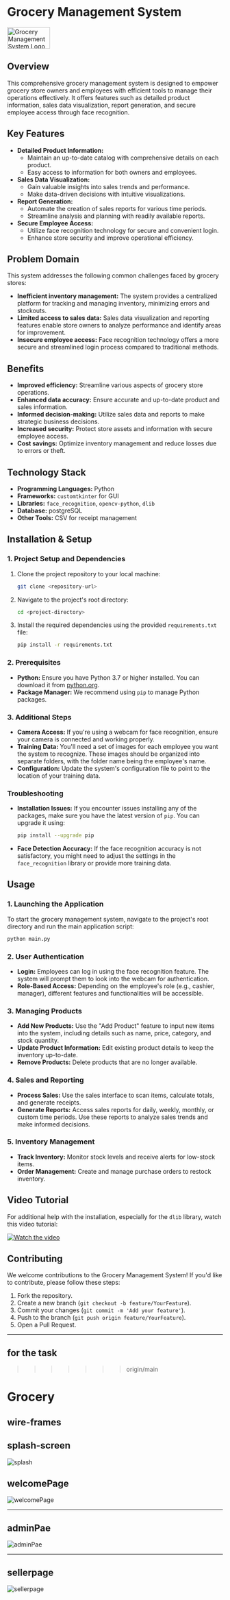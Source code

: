 
# Grocery Management System

<img src="assets/logo.png" alt="Grocery Management System Logo" width="100" height="50"> 

## Overview

This comprehensive grocery management system is designed to empower grocery store owners and employees with efficient tools to manage their operations effectively. It offers features such as detailed product information, sales data visualization, report generation, and secure employee access through face recognition. 

## Key Features

- **Detailed Product Information:**
    - Maintain an up-to-date catalog with comprehensive details on each product.
    - Easy access to information for both owners and employees.
- **Sales Data Visualization:**
    - Gain valuable insights into sales trends and performance.
    - Make data-driven decisions with intuitive visualizations.
- **Report Generation:**
    - Automate the creation of sales reports for various time periods.
    - Streamline analysis and planning with readily available reports.
- **Secure Employee Access:**
    - Utilize face recognition technology for secure and convenient login.
    - Enhance store security and improve operational efficiency.

## Problem Domain

This system addresses the following common challenges faced by grocery stores:

- **Inefficient inventory management:** The system provides a centralized platform for tracking and managing inventory, minimizing errors and stockouts.
- **Limited access to sales data:** Sales data visualization and reporting features enable store owners to analyze performance and identify areas for improvement.
- **Insecure employee access:** Face recognition technology offers a more secure and streamlined login process compared to traditional methods.

## Benefits

- **Improved efficiency:** Streamline various aspects of grocery store operations.
- **Enhanced data accuracy:** Ensure accurate and up-to-date product and sales information.
- **Informed decision-making:** Utilize sales data and reports to make strategic business decisions.
- **Increased security:** Protect store assets and information with secure employee access.
- **Cost savings:** Optimize inventory management and reduce losses due to errors or theft.

## Technology Stack

- **Programming Languages:** Python
- **Frameworks:** `customtkinter` for GUI
- **Libraries:** `face_recognition`, `opencv-python`, `dlib`
- **Database:** postgreSQL
- **Other Tools:** CSV for receipt management

## Installation & Setup

### 1. Project Setup and Dependencies

1. Clone the project repository to your local machine:
    ```bash
    git clone <repository-url>
    ```
2. Navigate to the project's root directory:
    ```bash
    cd <project-directory>
    ```
3. Install the required dependencies using the provided `requirements.txt` file:
    ```bash
    pip install -r requirements.txt
    ```

### 2. Prerequisites

- **Python:** Ensure you have Python 3.7 or higher installed. You can download it from [python.org](https://www.python.org/).
- **Package Manager:** We recommend using `pip` to manage Python packages.

### 3. Additional Steps

- **Camera Access:** If you're using a webcam for face recognition, ensure your camera is connected and working properly.
- **Training Data:** You'll need a set of images for each employee you want the system to recognize. These images should be organized into separate folders, with the folder name being the employee's name.
- **Configuration:** Update the system's configuration file to point to the location of your training data.

### Troubleshooting

- **Installation Issues:** If you encounter issues installing any of the packages, make sure you have the latest version of `pip`. You can upgrade it using:
    ```bash
    pip install --upgrade pip
    ```
- **Face Detection Accuracy:** If the face recognition accuracy is not satisfactory, you might need to adjust the settings in the `face_recognition` library or provide more training data.

## Usage

### 1. Launching the Application

To start the grocery management system, navigate to the project's root directory and run the main application script:
```bash
python main.py
```

### 2. User Authentication

- **Login:** Employees can log in using the face recognition feature. The system will prompt them to look into the webcam for authentication.
- **Role-Based Access:** Depending on the employee's role (e.g., cashier, manager), different features and functionalities will be accessible.

### 3. Managing Products

- **Add New Products:** Use the "Add Product" feature to input new items into the system, including details such as name, price, category, and stock quantity.
- **Update Product Information:** Edit existing product details to keep the inventory up-to-date.
- **Remove Products:** Delete products that are no longer available.

### 4. Sales and Reporting

- **Process Sales:** Use the sales interface to scan items, calculate totals, and generate receipts.
- **Generate Reports:** Access sales reports for daily, weekly, monthly, or custom time periods. Use these reports to analyze sales trends and make informed decisions.

### 5. Inventory Management

- **Track Inventory:** Monitor stock levels and receive alerts for low-stock items.
- **Order Management:** Create and manage purchase orders to restock inventory.

## Video Tutorial

For additional help with the installation, especially for the `dlib` library, watch this video tutorial:

[![Watch the video](https://img.youtube.com/vi/pO150OCX-ac/0.jpg)](https://www.youtube.com/watch?v=pO150OCX-ac)

## Contributing

We welcome contributions to the Grocery Management System! If you'd like to contribute, please follow these steps:

1. Fork the repository.
2. Create a new branch (`git checkout -b feature/YourFeature`).
3. Commit your changes (`git commit -m 'Add your feature'`).
4. Push to the branch (`git push origin feature/YourFeature`).
5. Open a Pull Request.

----

## for the task

>>>>>>> origin/main
# Grocery

## wire-frames


## splash-screen

![splash](wireframes/image.png)

## welcomePage

![welcomePage](./wireframes/welcome-wireframe.png)

---

## adminPae

![adminPae](./wireframes/Admin-wireframe.png)

---

## sellerpage

![sellerpage](./wireframes/seller-wireframe.png)